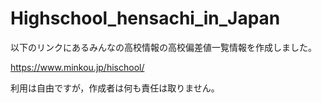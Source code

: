 # Highschool_hensachi_in_Japan

以下のリンクにあるみんなの高校情報の高校偏差値一覧情報を作成しました。

https://www.minkou.jp/hischool/

利用は自由ですが，作成者は何も責任は取りません。

